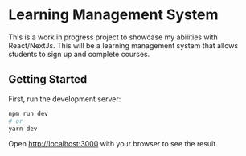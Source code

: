 # Learning Management System

This is a work in progress project to showcase my abilities with React/NextJs. This will be a learning management system that allows students to sign up and complete courses.

## Getting Started

First, run the development server:

```bash
npm run dev
# or
yarn dev
```

Open [http://localhost:3000](http://localhost:3000) with your browser to see the result.
